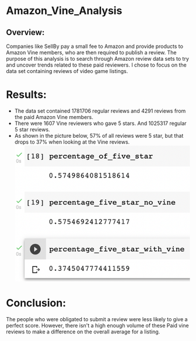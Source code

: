 # Amazon_Vine_Analysis
## Overview:
Companies like SellBy pay a small fee to Amazon and provide products to Amazon Vine members, who are then required to publish a review. The purpose of this analysis is to search through Amazon review data sets to try and uncover trends related to these paid reviewers. I chose to focus on the data set containing reviews of video game listings.

# Results:
* The data set contained 1781706 regular reviews and 4291 reviews from the paid Amazon Vine members.
* There were 1607 Vine reviewers who gave 5 stars. And 1025317 regular 5 star reviews.
* As shown in the picture below, 57% of all reviews were 5 star, but that drops to 37% when looking at the Vine reviews.
![percentages](https://github.com/James-Harkin/Amazon_Vine_Analysis/blob/main/static/images/vine_rating_breakdown.png)
# Conclusion: 
The people who were obligated to submit a review were less likely to give a perfect score. However, there isn't a high enough volume of these Paid vine reviews to make a difference on the overall average for a listing.